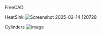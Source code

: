 
FreeCAD

HeatSink 
![Screenshot 2025-02-14 120728](https://github.com/user-attachments/assets/790e544f-3b5a-414d-9ddb-f5ce1b7c4afd)




Cylinders
![image](https://github.com/user-attachments/assets/d8601d92-542c-4c5a-9527-4a4b18fb546a)

